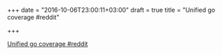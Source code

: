 +++
date = "2016-10-06T23:00:11+03:00"
draft = true
title = "Unified go coverage  #reddit"

+++

<p><a href="https://t.co/7aUD3Vddtj">Unified go coverage  #reddit</a></p>
